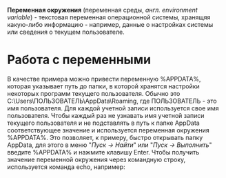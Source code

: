 **Переменная окружения** (переменная среды, *англ. environment variable*) - текстовая переменная операционной системы, хранящяя какую-либо информацию - например, данные о настройках системы или сведения о текущем пользователе.
# Работа с переменными
В качестве примера можно привести переменную %APPDATA%, которая указывает путь до папки, в которой хранятся настройки некоторых программ текущего пользователя. Обычно это C:\Users\ПОЛЬЗОВАТЕЛЬ\AppData\Roaming, где ПОЛЬЗОВАТЕЛЬ - это имя пользователя. Для каждой учетной записи используется свое имя пользователя. 
Чтобы каждый раз не узнавать имя учетной записи текущего пользователя и не подставлять в путь к папке AppData соответствующее значение и используется переменная окружения %APPDATA%.
Это позволяет, к примеру, быстро открывать папку AppData, для этого в меню "*Пуск -> Найти*" или "*Пуск -> Выполнить*" введите %APPDATA% и нажмите клавишу Enter.
Чтобы получить значение переменной окружения через командную строку, используется команда echo, например:
